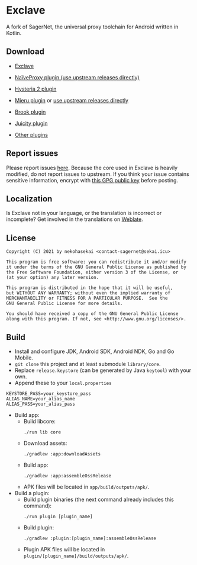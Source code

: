 # Exclave

A fork of SagerNet, the universal proxy toolchain for Android written in Kotlin.

## Download

- [Exclave](https://github.com/dyhkwong/Exclave/releases/latest)

- [NaïveProxy plugin (use upstream releases directly)](https://github.com/klzgrad/naiveproxy/releases)

- [Hysteria 2 plugin](https://github.com/dyhkwong/Exclave/releases?q=hysteria-plugin-2)

- [Mieru plugin](https://github.com/dyhkwong/Exclave/releases?q=mieru-plugin-3) or [use upstream releases directly](https://github.com/enfein/NekoBoxPlugins/releases)

- [Brook plugin](https://github.com/dyhkwong/Exclave/releases?q=brook-plugin)

- [Juicity plugin](https://github.com/dyhkwong/Exclave/releases?q=juicity-plugin)

- [Other plugins](https://github.com/dyhkwong/Exclave/releases/tag/0.12.0-0-legacy-plugins)

</details>

## Report issues

Please report issues [here](https://github.com/dyhkwong/Exclave/issues). Because the core used in Exclave is heavily modified, do not report issues to upstream. If you think your issue contains sensitive information, encrypt with [this GPG public key](https://github.com/dyhkwong.gpg) before posting.

## Localization

Is Exclave not in your language, or the translation is incorrect or incomplete? Get involved in the translations on [Weblate](https://hosted.weblate.org/projects/exclave/).

## License

```
Copyright (C) 2021 by nekohasekai <contact-sagernet@sekai.icu>

This program is free software: you can redistribute it and/or modify
it under the terms of the GNU General Public License as published by
the Free Software Foundation, either version 3 of the License, or
(at your option) any later version.

This program is distributed in the hope that it will be useful,
but WITHOUT ANY WARRANTY; without even the implied warranty of
MERCHANTABILITY or FITNESS FOR A PARTICULAR PURPOSE.  See the
GNU General Public License for more details.

You should have received a copy of the GNU General Public License
along with this program. If not, see <http://www.gnu.org/licenses/>.
```

## Build
- Install and configure JDK, Android SDK, Android NDK, Go and Go Mobile.
- `git clone` this project and at least submodule `library/core`.
- Replace `release.keystore` (can be generated by Java `keytool`) with your own.
- Append these to your `local.properties`
```
KEYSTORE_PASS=your_keystore_pass
ALIAS_NAME=your_alias_name
ALIAS_PASS=your_alias_pass
```
- Build app:
  - Build libcore:
    ```
    ./run lib core
    ```
  - Download assets:
    ```
    ./gradlew :app:downloadAssets
    ```
  - Build app:
    ```
    ./gradlew :app:assembleOssRelease
    ```
  - APK files will be located in `app/build/outputs/apk/`.
- Build a plugin:
  - Build plugin binaries (the next command already includes this command):
    ```
    ./run plugin [plugin_name]
    ```
  - Build plugin:
    ```
    ./gradlew :plugin:[plugin_name]:assembleOssRelease
    ```
  - Plugin APK files will be located in `plugin/[plugin_name]/build/outputs/apk/`.
